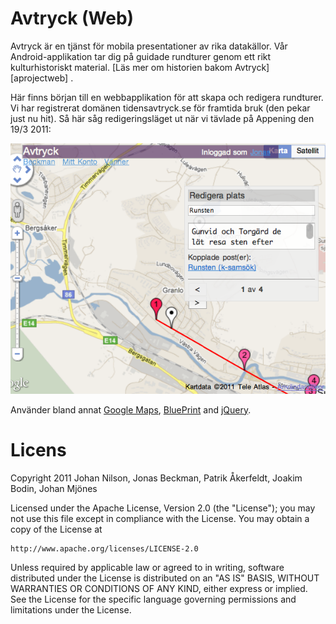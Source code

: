 Avtryck (Web)
=============
Avtryck är en tjänst för mobila presentationer av rika datakällor. Vår Android-applikation tar dig på guidade rundturer genom ett rikt kulturhistoriskt material. [Läs mer om historien bakom Avtryck][aprojectweb] .

Här finns början till en webbapplikation för att skapa och redigera rundturer. Vi har registrerat domänen tidensavtryck.se för framtida bruk (den pekar just nu hit). Så här såg redigeringsläget ut när vi tävlade på Appening den 19/3 2011:

![Alt text](https://github.com/Avtryck/avtryck-projectweb/raw/master/appening/captures/avtryck_web_screen_20110319.png "Avtryck route editor")

Använder bland annat [Google Maps][maps], [BluePrint][bp] and [jQuery][jq].

[maps]: http://code.google.com/apis/maps/index.html
[appening]: http://www.appening.se
[bp]: http://http://www.blueprintcss.org/
[jq]: http://www.jquery.com
[aandroid]: https://github.com/Avtryck/avtryck-android

Licens
======
Copyright 2011 Johan Nilson, Jonas Beckman, Patrik Åkerfeldt, Joakim Bodin, Johan Mjönes

Licensed under the Apache License, Version 2.0 (the "License");
you may not use this file except in compliance with the License.
You may obtain a copy of the License at

    http://www.apache.org/licenses/LICENSE-2.0

Unless required by applicable law or agreed to in writing, software
distributed under the License is distributed on an "AS IS" BASIS,
WITHOUT WARRANTIES OR CONDITIONS OF ANY KIND, either express or implied.
See the License for the specific language governing permissions and
limitations under the License.